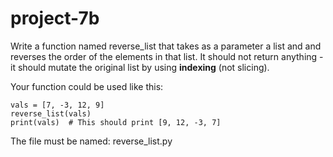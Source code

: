 # project-7b

Write a function named reverse_list that takes as a parameter a list and and reverses the order of the elements in that list. It should not return anything - it should mutate the original list by using **indexing** (not slicing).

Your function could be used like this:
```
vals = [7, -3, 12, 9]
reverse_list(vals)
print(vals)  # This should print [9, 12, -3, 7]
```

The file must be named: reverse_list.py
